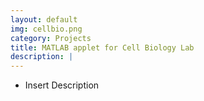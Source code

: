 ```yaml
---
layout: default
img: cellbio.png
category: Projects
title: MATLAB applet for Cell Biology Lab
description: |
---
```


* Insert Description